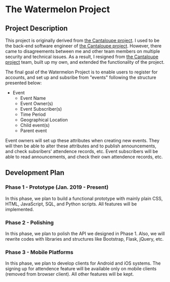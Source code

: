 # The Watermelon Project

## Project Description

This project is originally derived from [the Cantaloupe project](https://github.com/DevPSU/Attendance-Manager). I used to be the back-end software engineer of [the Cantaloupe project](https://github.com/DevPSU/Attendance-Manager). However, there came to disagreements between me and other team members on multiple security and technical issues. As a result, I resigned from [the Cantaloupe project](https://github.com/DevPSU/Attendance-Manager) team, built up my own, and extended the functionality of the project.

The final goal of the Watermelon Project is to enable users to register for accounts, and set up and subsribe from "events" following the structure presented below:

- Event
    - Event Name
    - Event Owner(s)
    - Event Subscriber(s)
    - Time Period
    - Geographical Location
    - Child event(s)
    - Parent event

Event owners will set up these attributes when creating new events. They will then be able to alter these attributes and to publish announcements, and check subsribers' attendence records, etc. Event subscribers will be able to read announcements, and check their own attendence records, etc.

## Development Plan

### Phase 1 - Prototype (Jan. 2019 - Present)

In this phase, we plan to build a functional prototype with mainly plain CSS, HTML, JavaScript, SQL, and Python scripts. All features will be implemented.

### Phase 2 - Polishing

In this phase, we plan to polish the API we designed in Phase 1. Also, we will rewrite codes with libraries and structures like Bootstrap, Flask, jQuery, etc.

### Phase 3 - Mobile Platforms

In this phase, we plan to develop clients for Android and iOS systems. The signing up for attendence feature will be available only on mobile clients (removed from browser client). All other features will be kept.
